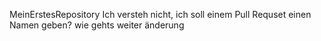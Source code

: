 MeinErstesRepository
Ich versteh nicht, ich soll einem Pull Requset einen Namen geben?
wie gehts weiter
änderung